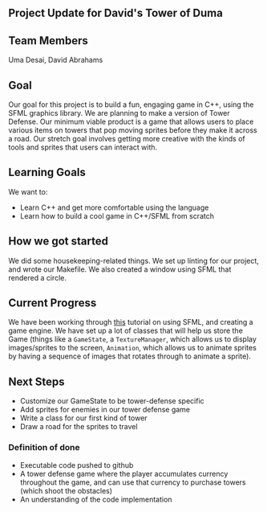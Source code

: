 
## Project Update for David's Tower of Duma

## Team Members

Uma Desai, David Abrahams

## Goal

Our goal for this project is to build a fun, engaging game in C++, using the SFML graphics library. We are planning to make a version of Tower Defense. Our minimum viable product is a game that allows users to place various items on towers that pop moving sprites before they make it across a road. Our stretch goal involves getting more creative with the kinds of tools and sprites that users can interact with.

## Learning Goals

We want to:

- Learn C++ and get more comfortable using the language
- Learn how to build a cool game in C++/SFML from scratch

## How we got started

We did some housekeeping-related things. We set up linting for our project, and wrote our Makefile. We also created a window using SFML that rendered a circle.

## Current Progress

We have been working through [this](https://www.binpress.com/tutorial/creating-a-city-building-game-with-sfml/137) tutorial on using SFML, and creating a game engine. We have set up a lot of classes that will help us store the Game (things like a `GameState`, a `TextureManager`, which allows us to display images/sprites to the screen, `Animation`, which allows us to animate sprites by having a sequence of images that rotates through to animate a sprite).

## Next Steps

- Customize our GameState to be tower-defense specific
- Add sprites for enemies in our tower defense game
- Write a class for our first kind of tower
- Draw a road for the sprites to travel


### Definition of done

- Executable code pushed to github
- A tower defense game where the player accumulates currency throughout the game, and can use that currency to purchase towers (which shoot the obstacles)
- An understanding of the code implementation
